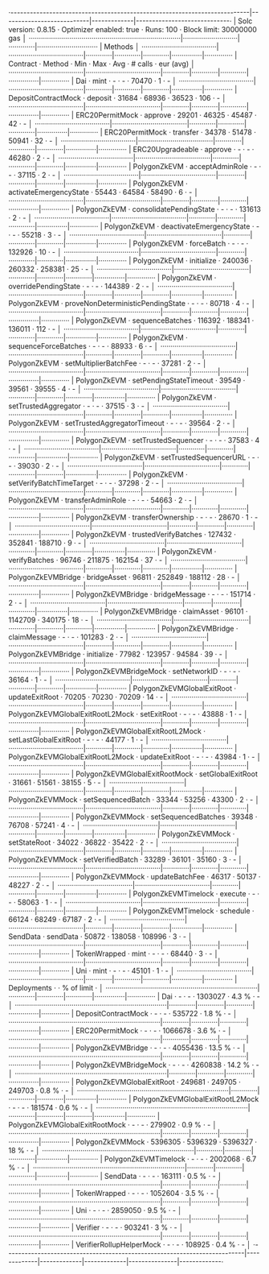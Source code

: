 ·--------------------------------------------------------------------------|---------------------------|-------------|-----------------------------·
|                           Solc version: 0.8.15                           ·  Optimizer enabled: true  ·  Runs: 100  ·  Block limit: 30000000 gas  │
···········································································|···························|·············|······························
|  Methods                                                                                                                                         │
·····································|·····································|·············|·············|·············|···············|··············
|  Contract                          ·  Method                             ·  Min        ·  Max        ·  Avg        ·  # calls      ·  eur (avg)  │
·····································|·····································|·············|·············|·············|···············|··············
|  Dai                               ·  mint                               ·          -  ·          -  ·      70470  ·            1  ·          -  │
·····································|·····································|·············|·············|·············|···············|··············
|  DepositContractMock               ·  deposit                            ·      31684  ·      68936  ·      36523  ·          106  ·          -  │
·····································|·····································|·············|·············|·············|···············|··············
|  ERC20PermitMock                   ·  approve                            ·      29201  ·      46325  ·      45487  ·           42  ·          -  │
·····································|·····································|·············|·············|·············|···············|··············
|  ERC20PermitMock                   ·  transfer                           ·      34378  ·      51478  ·      50941  ·           32  ·          -  │
·····································|·····································|·············|·············|·············|···············|··············
|  ERC20Upgradeable                  ·  approve                            ·          -  ·          -  ·      46280  ·            2  ·          -  │
·····································|·····································|·············|·············|·············|···············|··············
|  PolygonZkEVM                      ·  acceptAdminRole                    ·          -  ·          -  ·      37115  ·            2  ·          -  │
·····································|·····································|·············|·············|·············|···············|··············
|  PolygonZkEVM                      ·  activateEmergencyState             ·      55443  ·      64584  ·      58490  ·            6  ·          -  │
·····································|·····································|·············|·············|·············|···············|··············
|  PolygonZkEVM                      ·  consolidatePendingState            ·          -  ·          -  ·     131613  ·            2  ·          -  │
·····································|·····································|·············|·············|·············|···············|··············
|  PolygonZkEVM                      ·  deactivateEmergencyState           ·          -  ·          -  ·      55218  ·            3  ·          -  │
·····································|·····································|·············|·············|·············|···············|··············
|  PolygonZkEVM                      ·  forceBatch                         ·          -  ·          -  ·     132926  ·           10  ·          -  │
·····································|·····································|·············|·············|·············|···············|··············
|  PolygonZkEVM                      ·  initialize                         ·     240036  ·     260332  ·     258381  ·           25  ·          -  │
·····································|·····································|·············|·············|·············|···············|··············
|  PolygonZkEVM                      ·  overridePendingState               ·          -  ·          -  ·     144389  ·            2  ·          -  │
·····································|·····································|·············|·············|·············|···············|··············
|  PolygonZkEVM                      ·  proveNonDeterministicPendingState  ·          -  ·          -  ·      80718  ·            4  ·          -  │
·····································|·····································|·············|·············|·············|···············|··············
|  PolygonZkEVM                      ·  sequenceBatches                    ·     116392  ·     188341  ·     136011  ·          112  ·          -  │
·····································|·····································|·············|·············|·············|···············|··············
|  PolygonZkEVM                      ·  sequenceForceBatches               ·          -  ·          -  ·      88933  ·            6  ·          -  │
·····································|·····································|·············|·············|·············|···············|··············
|  PolygonZkEVM                      ·  setMultiplierBatchFee              ·          -  ·          -  ·      37281  ·            2  ·          -  │
·····································|·····································|·············|·············|·············|···············|··············
|  PolygonZkEVM                      ·  setPendingStateTimeout             ·      39549  ·      39561  ·      39555  ·            4  ·          -  │
·····································|·····································|·············|·············|·············|···············|··············
|  PolygonZkEVM                      ·  setTrustedAggregator               ·          -  ·          -  ·      37515  ·            3  ·          -  │
·····································|·····································|·············|·············|·············|···············|··············
|  PolygonZkEVM                      ·  setTrustedAggregatorTimeout        ·          -  ·          -  ·      39564  ·            2  ·          -  │
·····································|·····································|·············|·············|·············|···············|··············
|  PolygonZkEVM                      ·  setTrustedSequencer                ·          -  ·          -  ·      37583  ·            4  ·          -  │
·····································|·····································|·············|·············|·············|···············|··············
|  PolygonZkEVM                      ·  setTrustedSequencerURL             ·          -  ·          -  ·      39030  ·            2  ·          -  │
·····································|·····································|·············|·············|·············|···············|··············
|  PolygonZkEVM                      ·  setVerifyBatchTimeTarget           ·          -  ·          -  ·      37298  ·            2  ·          -  │
·····································|·····································|·············|·············|·············|···············|··············
|  PolygonZkEVM                      ·  transferAdminRole                  ·          -  ·          -  ·      54663  ·            2  ·          -  │
·····································|·····································|·············|·············|·············|···············|··············
|  PolygonZkEVM                      ·  transferOwnership                  ·          -  ·          -  ·      28670  ·            1  ·          -  │
·····································|·····································|·············|·············|·············|···············|··············
|  PolygonZkEVM                      ·  trustedVerifyBatches               ·     127432  ·     352841  ·     188710  ·            9  ·          -  │
·····································|·····································|·············|·············|·············|···············|··············
|  PolygonZkEVM                      ·  verifyBatches                      ·      96746  ·     211875  ·     162154  ·           37  ·          -  │
·····································|·····································|·············|·············|·············|···············|··············
|  PolygonZkEVMBridge                ·  bridgeAsset                        ·      96811  ·     252849  ·     188112  ·           28  ·          -  │
·····································|·····································|·············|·············|·············|···············|··············
|  PolygonZkEVMBridge                ·  bridgeMessage                      ·          -  ·          -  ·     151714  ·            2  ·          -  │
·····································|·····································|·············|·············|·············|···············|··············
|  PolygonZkEVMBridge                ·  claimAsset                         ·      96101  ·    1142709  ·     340175  ·           18  ·          -  │
·····································|·····································|·············|·············|·············|···············|··············
|  PolygonZkEVMBridge                ·  claimMessage                       ·          -  ·          -  ·     101283  ·            2  ·          -  │
·····································|·····································|·············|·············|·············|···············|··············
|  PolygonZkEVMBridge                ·  initialize                         ·      77982  ·     123957  ·      94584  ·           39  ·          -  │
·····································|·····································|·············|·············|·············|···············|··············
|  PolygonZkEVMBridgeMock            ·  setNetworkID                       ·          -  ·          -  ·      36164  ·            1  ·          -  │
·····································|·····································|·············|·············|·············|···············|··············
|  PolygonZkEVMGlobalExitRoot        ·  updateExitRoot                     ·      70205  ·      70230  ·      70209  ·           14  ·          -  │
·····································|·····································|·············|·············|·············|···············|··············
|  PolygonZkEVMGlobalExitRootL2Mock  ·  setExitRoot                        ·          -  ·          -  ·      43888  ·            1  ·          -  │
·····································|·····································|·············|·············|·············|···············|··············
|  PolygonZkEVMGlobalExitRootL2Mock  ·  setLastGlobalExitRoot              ·          -  ·          -  ·      44177  ·            1  ·          -  │
·····································|·····································|·············|·············|·············|···············|··············
|  PolygonZkEVMGlobalExitRootL2Mock  ·  updateExitRoot                     ·          -  ·          -  ·      43984  ·            1  ·          -  │
·····································|·····································|·············|·············|·············|···············|··············
|  PolygonZkEVMGlobalExitRootMock    ·  setGlobalExitRoot                  ·      31661  ·      51561  ·      38155  ·            5  ·          -  │
·····································|·····································|·············|·············|·············|···············|··············
|  PolygonZkEVMMock                  ·  setSequencedBatch                  ·      33344  ·      53256  ·      43300  ·            2  ·          -  │
·····································|·····································|·············|·············|·············|···············|··············
|  PolygonZkEVMMock                  ·  setSequencedBatches                ·      39348  ·      76708  ·      57241  ·            4  ·          -  │
·····································|·····································|·············|·············|·············|···············|··············
|  PolygonZkEVMMock                  ·  setStateRoot                       ·      34022  ·      36822  ·      35422  ·            2  ·          -  │
·····································|·····································|·············|·············|·············|···············|··············
|  PolygonZkEVMMock                  ·  setVerifiedBatch                   ·      33289  ·      36101  ·      35160  ·            3  ·          -  │
·····································|·····································|·············|·············|·············|···············|··············
|  PolygonZkEVMMock                  ·  updateBatchFee                     ·      46317  ·      50137  ·      48227  ·            2  ·          -  │
·····································|·····································|·············|·············|·············|···············|··············
|  PolygonZkEVMTimelock              ·  execute                            ·          -  ·          -  ·      58063  ·            1  ·          -  │
·····································|·····································|·············|·············|·············|···············|··············
|  PolygonZkEVMTimelock              ·  schedule                           ·      66124  ·      68249  ·      67187  ·            2  ·          -  │
·····································|·····································|·············|·············|·············|···············|··············
|  SendData                          ·  sendData                           ·      50872  ·     138058  ·     108996  ·            3  ·          -  │
·····································|·····································|·············|·············|·············|···············|··············
|  TokenWrapped                      ·  mint                               ·          -  ·          -  ·      68440  ·            3  ·          -  │
·····································|·····································|·············|·············|·············|···············|··············
|  Uni                               ·  mint                               ·          -  ·          -  ·      45101  ·            1  ·          -  │
·····································|·····································|·············|·············|·············|···············|··············
|  Deployments                                                             ·                                         ·  % of limit   ·             │
···········································································|·············|·············|·············|···············|··············
|  Dai                                                                     ·          -  ·          -  ·    1303027  ·        4.3 %  ·          -  │
···········································································|·············|·············|·············|···············|··············
|  DepositContractMock                                                     ·          -  ·          -  ·     535722  ·        1.8 %  ·          -  │
···········································································|·············|·············|·············|···············|··············
|  ERC20PermitMock                                                         ·          -  ·          -  ·    1066678  ·        3.6 %  ·          -  │
···········································································|·············|·············|·············|···············|··············
|  PolygonZkEVMBridge                                                      ·          -  ·          -  ·    4055436  ·       13.5 %  ·          -  │
···········································································|·············|·············|·············|···············|··············
|  PolygonZkEVMBridgeMock                                                  ·          -  ·          -  ·    4260838  ·       14.2 %  ·          -  │
···········································································|·············|·············|·············|···············|··············
|  PolygonZkEVMGlobalExitRoot                                              ·     249681  ·     249705  ·     249703  ·        0.8 %  ·          -  │
···········································································|·············|·············|·············|···············|··············
|  PolygonZkEVMGlobalExitRootL2Mock                                        ·          -  ·          -  ·     181574  ·        0.6 %  ·          -  │
···········································································|·············|·············|·············|···············|··············
|  PolygonZkEVMGlobalExitRootMock                                          ·          -  ·          -  ·     279902  ·        0.9 %  ·          -  │
···········································································|·············|·············|·············|···············|··············
|  PolygonZkEVMMock                                                        ·    5396305  ·    5396329  ·    5396327  ·         18 %  ·          -  │
···········································································|·············|·············|·············|···············|··············
|  PolygonZkEVMTimelock                                                    ·          -  ·          -  ·    2002068  ·        6.7 %  ·          -  │
···········································································|·············|·············|·············|···············|··············
|  SendData                                                                ·          -  ·          -  ·     163111  ·        0.5 %  ·          -  │
···········································································|·············|·············|·············|···············|··············
|  TokenWrapped                                                            ·          -  ·          -  ·    1052604  ·        3.5 %  ·          -  │
···········································································|·············|·············|·············|···············|··············
|  Uni                                                                     ·          -  ·          -  ·    2859050  ·        9.5 %  ·          -  │
···········································································|·············|·············|·············|···············|··············
|  Verifier                                                                ·          -  ·          -  ·     903241  ·          3 %  ·          -  │
···········································································|·············|·············|·············|···············|··············
|  VerifierRollupHelperMock                                                ·          -  ·          -  ·     108925  ·        0.4 %  ·          -  │
·--------------------------------------------------------------------------|-------------|-------------|-------------|---------------|-------------·